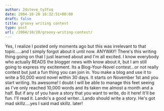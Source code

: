 ```yaml
---
author: 2dsteve_ty3fxq
date: 2004-10-20 16:32:51+00:00
draft: false
title: groovy writing contest
type: post
url: /2004/10/20/groovy-writing-contest/
---
```


Yes, I realize I posted only moments ago but this was irrelevant to that topic.....and I simply forgot about it until now. ANYWAY!
There's this writing thing going on that I just learned about and I'm all excited. I know everybody who actually READS the blogger news with know about it, but I am still going to express my excitement. Its a Blog-Your-Novel contest...or not really contest but just a fun thing you can join in. You make a blog and use it to write a 50,000 word novel within 30 days. It starts on November 1st and you start writing. Its awesome! I doubt I will be able to manage this feet seeing as I've only reached 10,000 words and its taken me almost a month and a half. But if any of you have a story that you want to write, do it here! It'll be fun. I'll read it. Lando's a good writer...Lando should write a story. He's got mad skillz....yes I said mad skillz. later!

